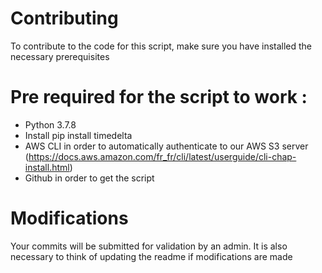 # Contributing

To contribute to the code for this script, make sure you have installed the necessary prerequisites

# Pre required for the script to work :

- Python 3.7.8
- Install pip install timedelta
- AWS CLI in order to automatically authenticate to our AWS S3 server (https://docs.aws.amazon.com/fr_fr/cli/latest/userguide/cli-chap-install.html)
- Github in order to get the script

# Modifications

Your commits will be submitted for validation by an admin.
It is also necessary to think of updating the readme if modifications are made
